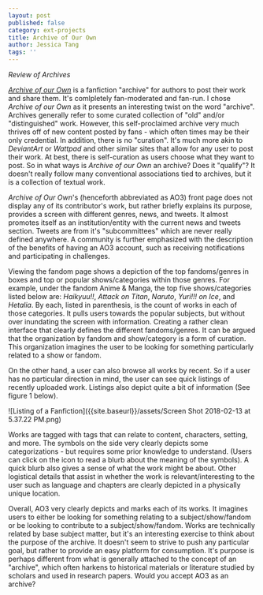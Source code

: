 ```yaml
---
layout: post
published: false
category: ext-projects
title: Archive of Our Own
author: Jessica Tang
tags: ''
---
```

*Review of Archives* 

*[Archive of our Own](archiveofourown.org)* is a fanfiction "archive" for authors to post their work and share them. It's comlpletely fan-moderated and fan-run. I chose *Archive of our Own* as it presents an interesting twist on the word "archive". Archives generally refer to some curated collection of "old" and/or "distinguished" work. However, this self-proclaimed archive very much thrives off of new content posted by fans - which often times may be their only credential. In addition, there is no "curation". It's much more akin to *DeviantArt* or *Wattpad* and other similar sites that allow for any user to post their work. At best, there is self-curation as users choose what they want to post. So in what ways is *Archive of our Own* an archive? Does it "qualify"? It doesn't really follow many conventional associations tied to archives, but it is a collection of textual work.

*Archive of Our Own*'s (henceforth abbreviated as AO3) front page does not display any of its contributor's work, but rather briefly explains its purpose, provides a screen with different genres, news, and tweets. It almost promotes itself as an institution/entity with the current news and tweets section. Tweets are from it's "subcommittees" which are never really defined anywhere. A community is further emphasized with the description of the benefits of having an AO3 account, such as receiving notifications and participating in challenges. 

Viewing the fandom page shows a depiction of the top fandoms/genres in boxes and top or popular shows/categories within those genres. For example, under the fandom Anime & Manga, the top five shows/categories listed below are: _Haikyuu!!_, _Attack on Titan_, _Naruto_, _Yuri!!! on Ice_, and _Hetalia_. By each, listed in parenthesis, is the count of works in each of those categories. It pulls users towards the popular subjects, but without over inundating the screen with information. Creating a rather clean interface that clearly defines the different fandoms/genres. It can be argued that the organization by fandom and show/category is a form of curation. This organization imagines the user to be looking for something particularly related to a show or fandom. 

On the other hand, a user can also browse all works by recent. So if a user has no particular direction in mind, the user can see quick listings of recently uploaded work. Listings also depict quite a bit of information (See figure 1 below). 

![Listing of a Fanfiction]({{site.baseurl}}/assets/Screen Shot 2018-02-13 at 5.37.22 PM.png)

Works are tagged with tags that can relate to content, characters, setting, and more. The symbols on the side very clearly depicts some categorizations - but requires some prior knowledge to understand. (Users can click on the icon to read a blurb about the meaning of the symbols). A quick blurb also gives a sense of what the work might be about. Other logistical details that assist in whether the work is relevant/interesting to the user such as language and chapters are clearly depicted in a physically unique location. 

Overall, AO3 very clearly depicts and marks each of its works. It imagines users to either be looking for something relating to a subject/show/fandom or be looking to contribute to a subject/show/fandom. Works are technically related by base subject matter, but it's an interesting exercise to think about the purpose of the archive. It doesn't seem to strive to push any particular goal, but rather to provide an easy platform for consumption. It's purpose is perhaps different from what is generally attached to the concept of an "archive", which often harkens to historical materials or literature studied by scholars and used in research papers. Would you accept AO3 as an archive?